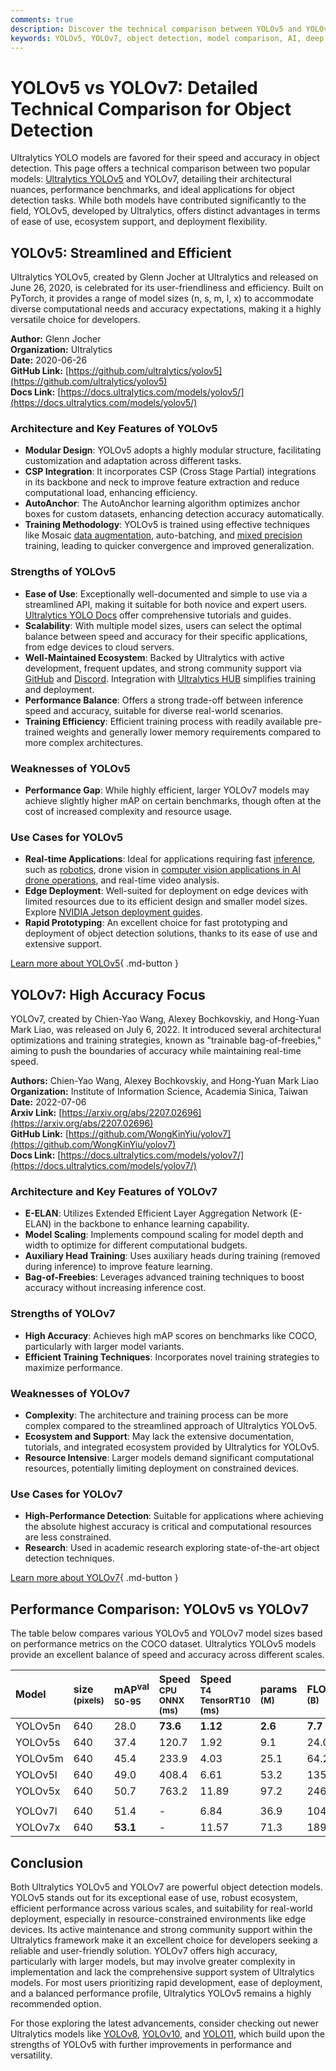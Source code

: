 ```yaml
---
comments: true
description: Discover the technical comparison between YOLOv5 and YOLOv7, covering architectures, benchmarks, strengths, and ideal use cases for object detection.
keywords: YOLOv5, YOLOv7, object detection, model comparison, AI, deep learning, computer vision, benchmarks, accuracy, inference speed, Ultralytics
---
```


# YOLOv5 vs YOLOv7: Detailed Technical Comparison for Object Detection

Ultralytics YOLO models are favored for their speed and accuracy in object detection. This page offers a technical comparison between two popular models: [Ultralytics YOLOv5](https://docs.ultralytics.com/models/yolov5/) and YOLOv7, detailing their architectural nuances, performance benchmarks, and ideal applications for object detection tasks. While both models have contributed significantly to the field, YOLOv5, developed by Ultralytics, offers distinct advantages in terms of ease of use, ecosystem support, and deployment flexibility.

<script async src="https://cdn.jsdelivr.net/npm/chart.js"></script>
<script defer src="../../javascript/benchmark.js"></script>

<canvas id="modelComparisonChart" width="1024" height="400" active-models='["YOLOv5", "YOLOv7"]'></canvas>

## YOLOv5: Streamlined and Efficient

Ultralytics YOLOv5, created by Glenn Jocher at Ultralytics and released on June 26, 2020, is celebrated for its user-friendliness and efficiency. Built on PyTorch, it provides a range of model sizes (n, s, m, l, x) to accommodate diverse computational needs and accuracy expectations, making it a highly versatile choice for developers.

**Author:** Glenn Jocher  
**Organization:** Ultralytics  
**Date:** 2020-06-26  
**GitHub Link:** [https://github.com/ultralytics/yolov5](https://github.com/ultralytics/yolov5)  
**Docs Link:** [https://docs.ultralytics.com/models/yolov5/](https://docs.ultralytics.com/models/yolov5/)

### Architecture and Key Features of YOLOv5

- **Modular Design**: YOLOv5 adopts a highly modular structure, facilitating customization and adaptation across different tasks.
- **CSP Integration**: It incorporates CSP (Cross Stage Partial) integrations in its backbone and neck to improve feature extraction and reduce computational load, enhancing efficiency.
- **AutoAnchor**: The AutoAnchor learning algorithm optimizes anchor boxes for custom datasets, enhancing detection accuracy automatically.
- **Training Methodology**: YOLOv5 is trained using effective techniques like Mosaic [data augmentation](https://docs.ultralytics.com/reference/data/augment/), auto-batching, and [mixed precision](https://www.ultralytics.com/glossary/mixed-precision) training, leading to quicker convergence and improved generalization.

### Strengths of YOLOv5

- **Ease of Use**: Exceptionally well-documented and simple to use via a streamlined API, making it suitable for both novice and expert users. [Ultralytics YOLO Docs](https://docs.ultralytics.com/) offer comprehensive tutorials and guides.
- **Scalability**: With multiple model sizes, users can select the optimal balance between speed and accuracy for their specific applications, from edge devices to cloud servers.
- **Well-Maintained Ecosystem**: Backed by Ultralytics with active development, frequent updates, and strong community support via [GitHub](https://github.com/ultralytics/yolov5/issues) and [Discord](https://discord.com/invite/ultralytics). Integration with [Ultralytics HUB](https://docs.ultralytics.com/hub/) simplifies training and deployment.
- **Performance Balance**: Offers a strong trade-off between inference speed and accuracy, suitable for diverse real-world scenarios.
- **Training Efficiency**: Efficient training process with readily available pre-trained weights and generally lower memory requirements compared to more complex architectures.

### Weaknesses of YOLOv5

- **Performance Gap**: While highly efficient, larger YOLOv7 models may achieve slightly higher mAP on certain benchmarks, though often at the cost of increased complexity and resource usage.

### Use Cases for YOLOv5

- **Real-time Applications**: Ideal for applications requiring fast [inference](https://www.ultralytics.com/glossary/inference-engine), such as [robotics](https://www.ultralytics.com/glossary/robotics), drone vision in [computer vision applications in AI drone operations](https://www.ultralytics.com/blog/computer-vision-applications-ai-drone-uav-operations), and real-time video analysis.
- **Edge Deployment**: Well-suited for deployment on edge devices with limited resources due to its efficient design and smaller model sizes. Explore [NVIDIA Jetson deployment guides](https://docs.ultralytics.com/guides/nvidia-jetson/).
- **Rapid Prototyping**: An excellent choice for fast prototyping and deployment of object detection solutions, thanks to its ease of use and extensive support.

[Learn more about YOLOv5](https://docs.ultralytics.com/models/yolov5/){ .md-button }

## YOLOv7: High Accuracy Focus

YOLOv7, created by Chien-Yao Wang, Alexey Bochkovskiy, and Hong-Yuan Mark Liao, was released on July 6, 2022. It introduced several architectural optimizations and training strategies, known as "trainable bag-of-freebies," aiming to push the boundaries of accuracy while maintaining real-time speed.

**Authors:** Chien-Yao Wang, Alexey Bochkovskiy, and Hong-Yuan Mark Liao  
**Organization:** Institute of Information Science, Academia Sinica, Taiwan  
**Date:** 2022-07-06  
**Arxiv Link:** [https://arxiv.org/abs/2207.02696](https://arxiv.org/abs/2207.02696)  
**GitHub Link:** [https://github.com/WongKinYiu/yolov7](https://github.com/WongKinYiu/yolov7)  
**Docs Link:** [https://docs.ultralytics.com/models/yolov7/](https://docs.ultralytics.com/models/yolov7/)

### Architecture and Key Features of YOLOv7

- **E-ELAN**: Utilizes Extended Efficient Layer Aggregation Network (E-ELAN) in the backbone to enhance learning capability.
- **Model Scaling**: Implements compound scaling for model depth and width to optimize for different computational budgets.
- **Auxiliary Head Training**: Uses auxiliary heads during training (removed during inference) to improve feature learning.
- **Bag-of-Freebies**: Leverages advanced training techniques to boost accuracy without increasing inference cost.

### Strengths of YOLOv7

- **High Accuracy**: Achieves high mAP scores on benchmarks like COCO, particularly with larger model variants.
- **Efficient Training Techniques**: Incorporates novel training strategies to maximize performance.

### Weaknesses of YOLOv7

- **Complexity**: The architecture and training process can be more complex compared to the streamlined approach of Ultralytics YOLOv5.
- **Ecosystem and Support**: May lack the extensive documentation, tutorials, and integrated ecosystem provided by Ultralytics for YOLOv5.
- **Resource Intensive**: Larger models demand significant computational resources, potentially limiting deployment on constrained devices.

### Use Cases for YOLOv7

- **High-Performance Detection**: Suitable for applications where achieving the absolute highest accuracy is critical and computational resources are less constrained.
- **Research**: Used in academic research exploring state-of-the-art object detection techniques.

[Learn more about YOLOv7](https://docs.ultralytics.com/models/yolov7/){ .md-button }

## Performance Comparison: YOLOv5 vs YOLOv7

The table below compares various YOLOv5 and YOLOv7 model sizes based on performance metrics on the COCO dataset. Ultralytics YOLOv5 models provide an excellent balance of speed and accuracy across different scales.

| Model   | size<br><sup>(pixels) | mAP<sup>val<br>50-95 | Speed<br><sup>CPU ONNX<br>(ms) | Speed<br><sup>T4 TensorRT10<br>(ms) | params<br><sup>(M) | FLOPs<br><sup>(B) |
| :------ | :-------------------- | :------------------- | :----------------------------- | :---------------------------------- | :----------------- | :---------------- |
| YOLOv5n | 640                   | 28.0                 | **73.6**                       | **1.12**                            | **2.6**            | **7.7**           |
| YOLOv5s | 640                   | 37.4                 | 120.7                          | 1.92                                | 9.1                | 24.0              |
| YOLOv5m | 640                   | 45.4                 | 233.9                          | 4.03                                | 25.1               | 64.2              |
| YOLOv5l | 640                   | 49.0                 | 408.4                          | 6.61                                | 53.2               | 135.0             |
| YOLOv5x | 640                   | 50.7                 | 763.2                          | 11.89                               | 97.2               | 246.4             |
|         |                       |                      |                                |                                     |                    |                   |
| YOLOv7l | 640                   | 51.4                 | -                              | 6.84                                | 36.9               | 104.7             |
| YOLOv7x | 640                   | **53.1**             | -                              | 11.57                               | 71.3               | 189.9             |

## Conclusion

Both Ultralytics YOLOv5 and YOLOv7 are powerful object detection models. YOLOv5 stands out for its exceptional ease of use, robust ecosystem, efficient performance across various scales, and suitability for real-world deployment, especially in resource-constrained environments like edge devices. Its active maintenance and strong community support within the Ultralytics framework make it an excellent choice for developers seeking a reliable and user-friendly solution. YOLOv7 offers high accuracy, particularly with larger models, but may involve greater complexity in implementation and lack the comprehensive support system of Ultralytics models. For most users prioritizing rapid development, ease of deployment, and a balanced performance profile, Ultralytics YOLOv5 remains a highly recommended option.

For those exploring the latest advancements, consider checking out newer Ultralytics models like [YOLOv8](https://docs.ultralytics.com/models/yolov8/), [YOLOv10](https://docs.ultralytics.com/models/yolov10/), and [YOLO11](https://docs.ultralytics.com/models/yolo11/), which build upon the strengths of YOLOv5 with further improvements in performance and versatility.
